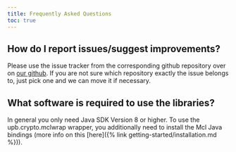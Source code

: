 ```yaml
---
title: Frequently Asked Questions
toc: true
---
```


## How do I report issues/suggest improvements?

Please use the issue tracker from the corresponding github repository over on [our github](https://github.com/upbcuk).
If you are not sure which repository exactly the issue belongs to, just pick one and we can move it if necessary.

## What software is required to use the libraries?

In general you only need Java SDK Version 8 or higher.
To use the upb.crypto.mclwrap wrapper, you additionally need to install the Mcl Java bindings (more info on this [here]({% link getting-started/installation.md %})).